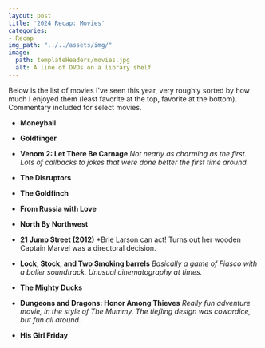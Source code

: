 ```yaml
---
layout: post
title: '2024 Recap: Movies'
categories:
- Recap
img_path: "../../assets/img/"
image:
  path: templateHeaders/movies.jpg
  alt: A line of DVDs on a library shelf
---
```


Below is the list of movies I've seen this year, very roughly sorted by how much I enjoyed them (least favorite at the top, favorite at the bottom). Commentary included for select movies.

* **Moneyball**
* **Goldfinger**
* **Venom 2: Let There Be Carnage** *Not nearly as charming as the first. Lots of callbacks to jokes that were done better the first time around.*

* **The Disruptors**
* **The Goldfinch**
* **From Russia with Love**
* **North By Northwest**
* **21 Jump Street (2012)** *Brie Larson can act! Turns out her wooden Captain Marvel was a directoral decision.
 
* **Lock, Stock, and Two Smoking barrels** *Basically a game of Fiasco with a baller soundtrack. Unusual cinematography at times.*

* **The Mighty Ducks**
* **Dungeons and Dragons: Honor Among Thieves** *Really fun adventure movie, in the style of The Mummy. The tiefling design was cowardice, but fun all around.*
* **His Girl Friday** 